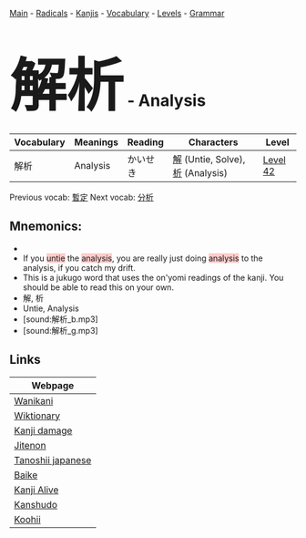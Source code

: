 <style> bigfont {font-size: 100px}</style>
[Main](../README.md) -
[Radicals](../radicals.md) -
[Kanjis](../kanjis.md) -
[Vocabulary](../vocabulary.md) -
[Levels](../levels.md) -
[Grammar](../grammar.md)
# <bigfont> 解析</bigfont> - Analysis 

| Vocabulary | Meanings | Reading | Characters | Level |
| --- | --- | --- | --- | --- |
| 解析 | Analysis | かいせき |  [解](../kanjis/解.md) (Untie, Solve), [析](../kanjis/析.md) (Analysis) | [Level 42](../levels/wk_level42.md) |

Previous vocab: [暫定](暫定.md) Next vocab: [分析](分析.md) 

## Mnemonics:

* 
* If you <span style="background-color:#ffcccb"> untie</span> the <span style="background-color:#ffcccb"> analysis</span>, you are really just doing <span style="background-color:#ffcccb"> analysis</span> to the analysis, if you catch my drift.
* This is a jukugo word that uses the on'yomi readings of the kanji. You should be able to read this on your own.
* 解, 析
* Untie, Analysis
* [sound:解析_b.mp3]
* [sound:解析_g.mp3]


## Links 

| Webpage |
| --- |
| [Wanikani          ](https://www.wanikani.com/kanji/解析) |
| [Wiktionary        ](https://en.wiktionary.org/wiki/解析) |
| [Kanji damage      ](http://www.kanjidamage.com/kanji/search?utf8=✓&q=解析) |
| [Jitenon           ](https://jitenon.com/kanji/解析) |
| [Tanoshii japanese ](https://www.tanoshiijapanese.com/dictionary/kanji.cfm?k=解析) |
| [Baike             ](https://baike.baidu.com/item/解析) |
| [Kanji Alive       ](https://app.kanjialive.com/解析) |
| [Kanshudo          ](https://www.kanshudo.com/searchmn?q=解析) |
| [Koohii            ](https://kanji.koohii.com/study/kanji/解析) |
